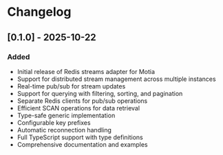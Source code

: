 # Changelog

## [0.1.0] - 2025-10-22

### Added
- Initial release of Redis streams adapter for Motia
- Support for distributed stream management across multiple instances
- Real-time pub/sub for stream updates
- Support for querying with filtering, sorting, and pagination
- Separate Redis clients for pub/sub operations
- Efficient SCAN operations for data retrieval
- Type-safe generic implementation
- Configurable key prefixes
- Automatic reconnection handling
- Full TypeScript support with type definitions
- Comprehensive documentation and examples

